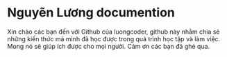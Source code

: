 # Nguyẽn Lương documention 
 Xin chào các bạn đến với Github của luongcoder, github này nhằm chia sẻ những kiến thức mà mình đã học được trong quá trình học tập và làm việc. Mong nó sẽ giúp ích được cho mọi người. Cảm ơn các bạn đã ghé qua.
